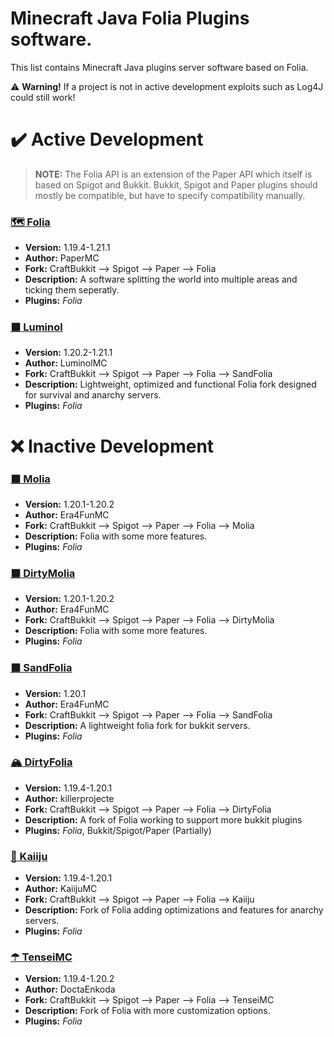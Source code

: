 # Minecraft Java Folia Plugins software.
This list contains Minecraft Java plugins server software based on Folia.

⚠️ **Warning!** If a project is not in active development exploits such as Log4J could still work!

# ✔️ Active Development

> **NOTE:** The Folia API is an extension of the Paper API which itself is based on Spigot and Bukkit. Bukkit, Spigot and Paper plugins should mostly be compatible, but have to specify compatibility manually.

### [🗺 Folia](https://github.com/PaperMC/Folia)
- **Version:** 1.19.4-1.21.1
- **Author:** PaperMC
- **Fork:** CraftBukkit --> Spigot --> Paper --> Folia
- **Description:** A software splitting the world into multiple areas and ticking them seperatly.
- **Plugins:** _Folia_

### [⬛ Luminol](https://github.com/LuminolMC/Luminol)
- **Version:** 1.20.2-1.21.1
- **Author:** LuminolMC
- **Fork:** CraftBukkit --> Spigot --> Paper --> Folia --> SandFolia
- **Description:** Lightweight, optimized and functional Folia fork designed for survival and anarchy servers.
- **Plugins:** _Folia_

# ❌ Inactive Development
### [⬛ Molia](https://github.com/Era4FunMC/Molia)
- **Version:** 1.20.1-1.20.2
- **Author:** Era4FunMC
- **Fork:** CraftBukkit --> Spigot --> Paper --> Folia --> Molia
- **Description:** Folia with some more features.
- **Plugins:** _Folia_

### [⬛ DirtyMolia](https://github.com/Era4FunMC/DirtyMolia)
- **Version:** 1.20.1-1.20.2
- **Author:** Era4FunMC
- **Fork:** CraftBukkit --> Spigot --> Paper --> Folia --> DirtyMolia
- **Description:** Folia with some more features.
- **Plugins:** _Folia_

### [⬛ SandFolia](https://github.com/Era4FunMC/SandFolia)
- **Version:** 1.20.1
- **Author:** Era4FunMC
- **Fork:** CraftBukkit --> Spigot --> Paper --> Folia --> SandFolia
- **Description:** A lightweight folia fork for bukkit servers.
- **Plugins:** _Folia_

### [🏔️ DirtyFolia](https://github.com/killerprojecte/Folia)
- **Version:** 1.19.4-1.20.1
- **Author:** killerprojecte
- **Fork:** CraftBukkit --> Spigot --> Paper --> Folia --> DirtyFolia
- **Description:** A fork of Folia working to support more bukkit plugins
- **Plugins:** _Folia_, Bukkit/Spigot/Paper (Partially)

### [🥴 Kaiiju](https://github.com/KaiijuMC/Kaiiju)
- **Version:** 1.19.4-1.20.1
- **Author:** KaiijuMC
- **Fork:** CraftBukkit --> Spigot --> Paper --> Folia --> Kaiiju
- **Description:** Fork of Folia adding optimizations and features for anarchy servers.
- **Plugins:** _Folia_

### [☂ TenseiMC](https://github.com/DoctaEnkoda/TenseiMC)
- **Version:** 1.19.4-1.20.2
- **Author:** DoctaEnkoda
- **Fork:** CraftBukkit --> Spigot --> Paper --> Folia --> TenseiMC
- **Description:** Fork of Folia with more customization options.
- **Plugins:** _Folia_
